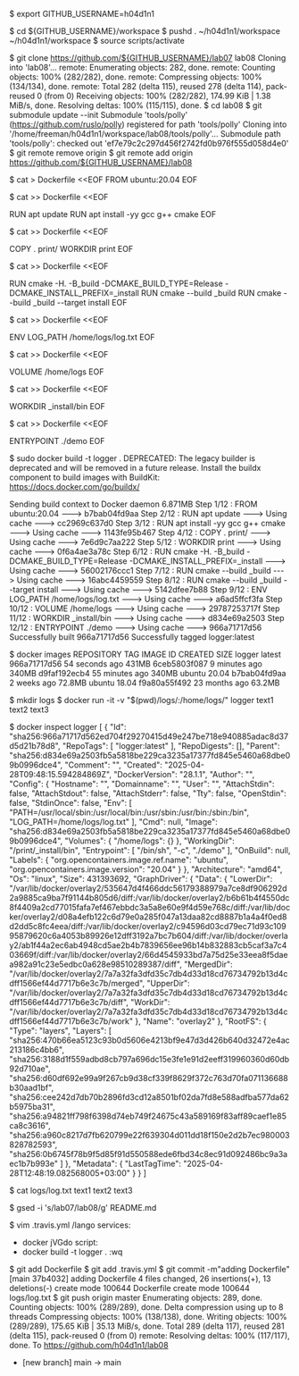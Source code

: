 $ export GITHUB_USERNAME=h04d1n1

$ cd ${GITHUB_USERNAME}/workspace
$ pushd .
~/h04d1n1/workspace ~/h04d1n1/workspace
$ source scripts/activate

$ git clone https://github.com/${GITHUB_USERNAME}/lab07 lab08
Cloning into 'lab08'...
remote: Enumerating objects: 282, done.
remote: Counting objects: 100% (282/282), done.
remote: Compressing objects: 100% (134/134), done.
remote: Total 282 (delta 115), reused 278 (delta 114), pack-reused 0 (from 0)
Receiving objects: 100% (282/282), 174.99 KiB | 1.38 MiB/s, done.
Resolving deltas: 100% (115/115), done.
$ cd lab08
$ git submodule update --init
Submodule 'tools/polly' (https://github.com/ruslo/polly) registered for path 'tools/polly'
Cloning into '/home/freeman/h04d1n1/workspace/lab08/tools/polly'...
Submodule path 'tools/polly': checked out 'ef7e79c2c297d456f2742fd0b976f555d058d4e0'
$ git remote remove origin
$ git remote add origin https://github.com/${GITHUB_USERNAME}/lab08

$ cat > Dockerfile <<EOF
FROM ubuntu:20.04
EOF

$ cat >> Dockerfile <<EOF

RUN apt update
RUN apt install -yy gcc g++ cmake
EOF

$ cat >> Dockerfile <<EOF

COPY . print/
WORKDIR print
EOF

$ cat >> Dockerfile <<EOF

RUN cmake -H. -B_build -DCMAKE_BUILD_TYPE=Release -DCMAKE_INSTALL_PREFIX=_install
RUN cmake --build _build
RUN cmake --build _build --target install
EOF

$ cat >> Dockerfile <<EOF

ENV LOG_PATH /home/logs/log.txt
EOF

$ cat >> Dockerfile <<EOF

VOLUME /home/logs
EOF

$ cat >> Dockerfile <<EOF

WORKDIR _install/bin
EOF

$ cat >> Dockerfile <<EOF

ENTRYPOINT ./demo
EOF

$ sudo docker build -t logger .
DEPRECATED: The legacy builder is deprecated and will be removed in a future release.
            Install the buildx component to build images with BuildKit:
            https://docs.docker.com/go/buildx/

Sending build context to Docker daemon  6.871MB
Step 1/12 : FROM ubuntu:20.04
 ---> b7bab04fd9aa
Step 2/12 : RUN apt update
 ---> Using cache
 ---> cc2969c637d0
Step 3/12 : RUN apt install -yy gcc g++ cmake
 ---> Using cache
 ---> 1143fe95b467
Step 4/12 : COPY . print/
 ---> Using cache
 ---> 7e6d9c7aa222
Step 5/12 : WORKDIR print
 ---> Using cache
 ---> 0f6a4ae3a78c
Step 6/12 : RUN cmake -H. -B_build -DCMAKE_BUILD_TYPE=Release -DCMAKE_INSTALL_PREFIX=_install
 ---> Using cache
 ---> 56002176ccc1
Step 7/12 : RUN cmake --build _build
 ---> Using cache
 ---> 16abc4459559
Step 8/12 : RUN cmake --build _build --target install
 ---> Using cache
 ---> 5142dfee7b88
Step 9/12 : ENV LOG_PATH /home/logs/log.txt
 ---> Using cache
 ---> a6ad5ffcf3fa
Step 10/12 : VOLUME /home/logs
 ---> Using cache
 ---> 29787253717f
Step 11/12 : WORKDIR _install/bin
 ---> Using cache
 ---> d834e69a2503
Step 12/12 : ENTRYPOINT ./demo
 ---> Using cache
 ---> 966a71717d56
Successfully built 966a71717d56
Successfully tagged logger:latest

$ docker images
REPOSITORY   TAG       IMAGE ID       CREATED          SIZE
logger       latest    966a71717d56   54 seconds ago   431MB
<none>       <none>    6ceb5803f087   9 minutes ago    340MB
<none>       <none>    d9faf192ecb4   55 minutes ago   340MB
ubuntu       20.04     b7bab04fd9aa   2 weeks ago      72.8MB
ubuntu       18.04     f9a80a55f492   23 months ago    63.2MB

$ mkdir logs
$ docker run -it -v "$(pwd)/logs/:/home/logs/" logger
text1
text2
text3
<C-D>

$ docker inspect logger
[
    {
        "Id": "sha256:966a71717d562ed704f29270415d49e247be718e940885adac8d37d5d21b78d8",
        "RepoTags": [
            "logger:latest"
        ],
        "RepoDigests": [],
        "Parent": "sha256:d834e69a2503fb5a5818be229ca3235a17377fd845e5460a68dbe09b0996dce4",
        "Comment": "",
        "Created": "2025-04-28T09:48:15.594284869Z",
        "DockerVersion": "28.1.1",
        "Author": "",
        "Config": {
            "Hostname": "",
            "Domainname": "",
            "User": "",
            "AttachStdin": false,
            "AttachStdout": false,
            "AttachStderr": false,
            "Tty": false,
            "OpenStdin": false,
            "StdinOnce": false,
            "Env": [
                "PATH=/usr/local/sbin:/usr/local/bin:/usr/sbin:/usr/bin:/sbin:/bin",
                "LOG_PATH=/home/logs/log.txt"
            ],
            "Cmd": null,
            "Image": "sha256:d834e69a2503fb5a5818be229ca3235a17377fd845e5460a68dbe09b0996dce4",
            "Volumes": {
                "/home/logs": {}
            },
            "WorkingDir": "/print/_install/bin",
            "Entrypoint": [
                "/bin/sh",
                "-c",
                "./demo"
            ],
            "OnBuild": null,
            "Labels": {
                "org.opencontainers.image.ref.name": "ubuntu",
                "org.opencontainers.image.version": "20.04"
            }
        },
        "Architecture": "amd64",
        "Os": "linux",
        "Size": 431393692,
        "GraphDriver": {
            "Data": {
                "LowerDir": "/var/lib/docker/overlay2/535647d4f466ddc56179388979a7ce8df906292d2a9885ca9ba7f91144b805d6/diff:/var/lib/docker/overlay2/b6b61b4f4550dc8f4409a2cd77015fafa7ef467ebbdc3a5a8e60e9f4d59e768c/diff:/var/lib/docker/overlay2/d08a4efb122c6d79e0a285f047a13daa82cd8887b1a4a4f0ed8d2dd5c8fc4eea/diff:/var/lib/docker/overlay2/c94596d03cd79ec71d93c10995879620c6a4053b89926e12dff3192a7bc7b604/diff:/var/lib/docker/overlay2/ab1f44a2ec6ab4948cd5ae2b4b7839656ee96b14b832883cb5caf3a7c403669f/diff:/var/lib/docker/overlay2/66d4545933bd7a75d25e33eea8f5daea982a91c23e5edbc0a628e98510289387/diff",
                "MergedDir": "/var/lib/docker/overlay2/7a7a32fa3dfd35c7db4d33d18cd76734792b13d4cdff1566ef44d7717b6e3c7b/merged",
                "UpperDir": "/var/lib/docker/overlay2/7a7a32fa3dfd35c7db4d33d18cd76734792b13d4cdff1566ef44d7717b6e3c7b/diff",
                "WorkDir": "/var/lib/docker/overlay2/7a7a32fa3dfd35c7db4d33d18cd76734792b13d4cdff1566ef44d7717b6e3c7b/work"
            },
            "Name": "overlay2"
        },
        "RootFS": {
            "Type": "layers",
            "Layers": [
                "sha256:470b66ea5123c93b0d5606e4213bf9e47d3d426b640d32472e4ac213186c4bb6",
                "sha256:3188d1f559adbd8cb797a696dc15e3fe1e91d2eeff319960360d60db92d710ae",
                "sha256:d60df692e99a9f267cb9d38cf339f8629f372c763d70fa071136688b30aad1bf",
                "sha256:cee242d7db70b2896fd3cd12a8501bf02da7fd8e588adfba577da62b5975ba31",
                "sha256:a94821ff798f6398d74eb749f24675c43a589169f83aff89caef1e85ca8c3616",
                "sha256:a960c8217d7fb620799e22f639304d011dd18f150e2d2b7ec980003828782593",
                "sha256:0b6745f78b9f5d85f91d550588ede6fbd34c8ec91d092486bc9a3aec1b7b993e"
            ]
        },
        "Metadata": {
            "LastTagTime": "2025-04-28T12:48:19.082568005+03:00"
        }
    }
]

$ cat logs/log.txt
text1
text2
text3

$ gsed -i 's/lab07/lab08/g' README.md

$ vim .travis.yml
/lang<CR>o
services:
- docker<ESC>
jVGdo
script:
- docker build -t logger .<ESC>
:wq

$ git add Dockerfile
$ git add .travis.yml
$ git commit -m"adding Dockerfile"
[main 37b4032] adding Dockerfile
 4 files changed, 26 insertions(+), 13 deletions(-)
 create mode 100644 Dockerfile
 create mode 100644 logs/log.txt
$ git push origin master
Enumerating objects: 289, done.
Counting objects: 100% (289/289), done.
Delta compression using up to 8 threads
Compressing objects: 100% (138/138), done.
Writing objects: 100% (289/289), 175.65 KiB | 35.13 MiB/s, done.
Total 289 (delta 117), reused 281 (delta 115), pack-reused 0 (from 0)
remote: Resolving deltas: 100% (117/117), done.
To https://github.com/h04d1n1/lab08
 * [new branch]      main -> main
